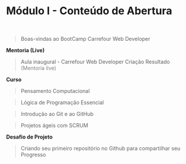 # Módulo I - Conteúdo de Abertura 
<br />

>Boas-vindas ao BootCamp Carrefour Web Developer

**Mentoria (Live)**

>Aula inaugural - Carrefour Web Developer 
Criação	Resultado<font color="gray"> (Mentoria live)</font>
 
**Curso**
> Pensamento Computacional

> Lógica de Programação Essencial

> Introdução ao Git e ao GitHub

> Projetos ágeis com SCRUM

**Desafio de Projeto**

> Criando seu primeiro repositório no Github para compartilhar seu Progresso
